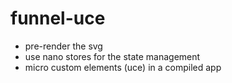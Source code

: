# funnel-uce

- pre-render the svg
- use nano stores for the state management
- micro custom elements (uce) in a compiled app

